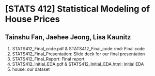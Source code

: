 # [STATS 412] Statistical Modeling of House Prices

## Tainshu Fan, Jaehee Jeong, Lisa Kaunitz

1. STATS412_Final_code.pdf & STATS412_Final_code.rmd: Final code
2. STATS412_Final_Presentation: Slide deck for our final presentation
3. STATS412_Final_Report: Final report
4. STATS412_Initial_EDA.pdf & STATS412_Initial_EDA.html: Initial EDA
5. house: our dataset